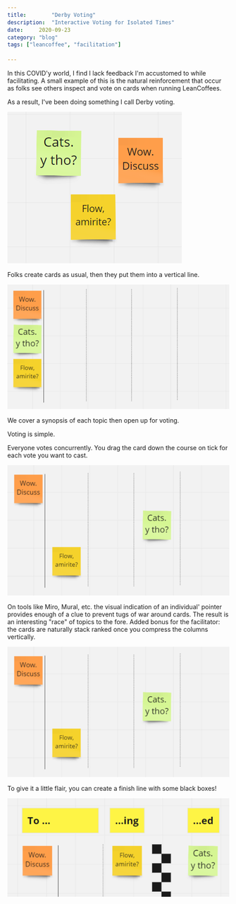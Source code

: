 ```yaml
---
title:        "Derby Voting"
description:  "Interactive Voting for Isolated Times"
date:     2020-09-23
category: "blog"
tags: ["leancoffee", "facilitation"]

---
```


In this COVID'y world, I find I lack feedback I'm accustomed to while facilitating.
A small example of this is the natural reinforcement that occur as folks see others inspect and vote on cards when running LeanCoffees.

As a result, I've been doing something I call Derby voting.

![A smattering of cards](/images/derby-cards.png)

Folks create cards as usual, then they put them into a vertical line.

![Cards in a vertical line](/images/derby-ready.png)

We cover a synopsis of each topic then open up for voting.

Voting is simple.

Everyone votes concurrently.
You drag the card down the course on tick for each vote you want to cast.

![Cards being advanced horizontally](/images/derby-vote.png)

On tools like Miro, Mural, etc. the visual indication of an individual' pointer provides enough of a clue to prevent tugs of war around cards.
The result is an interesting "race" of topics to the fore.
Added bonus for the facilitator: the cards are naturally stack ranked once you compress the columns vertically.

![Cards arranged in order of most votes to least; right to left, top to bottom](/images/derby-vote.png)

To give it a little flair, you can create a finish line with some black boxes!

![Card across checkered finishing line](/images/derby-finish.png)